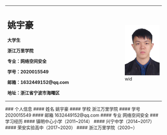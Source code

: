 <table border="0">
  <tr>
    <td width="75%">
      <h1>姚宇豪</h1>
      <p><b>大学生</b></p>
      <p><b>浙江万里学院</b></p>
      <p><b>专业：网络空间安全</b></p>
      <p><b>学号：2020015549</b></p>
      <p><b>邮箱：1632449152@qq.com</b></p>
      <p><b>地址：浙江省宁波市海曙区</b></p>
    </td>
    <td width="25%">
     <img src="/QQ图片20201123212305.jpg">wid
    </td>
  </tr>
</table>
### 个人信息
#### 姓名 姚宇豪
#### 学校 浙江万里学院
#### 学号2020015549
#### 邮箱 1632449152@qq.com
#### 专业 网络空间安全
### 学习经历
#### 镇明中心小学（2011~2014）
#### 兴宁中学（2014~2017）
#### 荣安实验高中（2017~2020）
#### 浙江万里学院（2020~）
